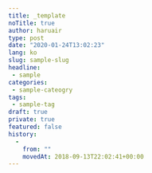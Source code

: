 ```yaml
---
title: _template
noTitle: true
author: haruair
type: post
date: "2020-01-24T13:02:23"
lang: ko
slug: sample-slug
headline:
 - sample
categories:
 - sample-cateogry
tags:
 - sample-tag
draft: true
private: true
featured: false
history:
  - 
    from: ""
    movedAt: 2018-09-13T22:02:41+00:00
---
```

